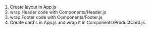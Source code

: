 1. Create layout in App.js
2. wrap Header code with Components/Header.js
3. wrap Footer code with Components/Footer.js
4. Create card's in App.js and wrap it in Components/ProductCard.js